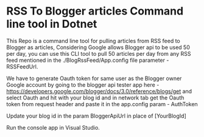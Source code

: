 # RSS To Blogger articles Command line tool in Dotnet


This Repo is a command line tool for pulling articles from RSS feed to Blogger as articles, Considering Google allows Blogger api to be used 50 per day, you can use this CLI tool to pull 50 articles per day from any RSS feed mentioned in the ./BlogRssFeed/App.config file parameter - RSSFeedUrl.

We have to generate Oauth token for same user as the Blogger owner Google account by going to the blogger api tester app here - https://developers.google.com/blogger/docs/3.0/reference/blogs/get and select Oauth and hit with your blog id and in network tab get the Oauth token from request header and paste it in the app.config param - AuthToken

Update your blog id in the param BloggerApiUrl in place of [YourBlogId]

Run the console app in Visual Studio.
